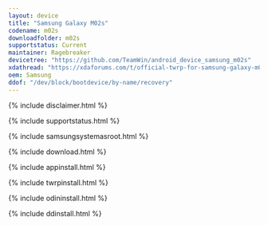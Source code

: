 ```yaml
---
layout: device
title: "Samsung Galaxy M02s"
codename: m02s
downloadfolder: m02s
supportstatus: Current
maintainer: Ragebreaker
devicetree: "https://github.com/TeamWin/android_device_samsung_m02s"
xdathread: "https://xdaforums.com/t/official-twrp-for-samsung-galaxy-m02s-recovery.4687597/"
oem: Samsung
ddof: "/dev/block/bootdevice/by-name/recovery"
---
```


{% include disclaimer.html %}

{% include supportstatus.html %}

{% include samsungsystemasroot.html %}

{% include download.html %}

{% include appinstall.html %}

{% include twrpinstall.html %}

{% include odininstall.html %}

{% include ddinstall.html %}